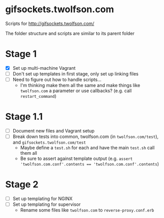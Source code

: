 # gifsockets.twolfson.com
Scripts for <http://gifsockets.twolfson.com/>

The folder structure and scripts are similar to its parent folder

# Stage 1
- [x] Set up multi-machine Vagrant
- [ ] Don't set up templates in first stage, only set up linking files
- [ ] Need to figure out how to handle scripts...
    - I'm thinking make them all the same and make things like `twolfson.com` a parameter or use callbacks? (e.g. call `restart_command`)

# Stage 1.1
- [ ] Document new files and Vagrant setup
- [ ] Break down tests into common, twolfson.com (in `twolfson.com/test`), and `gifsockets.twolfson.com/test`
    - Maybe define a `test.sh` for each and have the main `test.sh` call them all
    - Be sure to assert against template output (e.g. `assert 'twolfson.com.conf'.contents == 'twolfson.com.conf'.contents`)

# Stage 2
- [ ] Set up templating for NGINX
- [ ] Set up templating for supervisor
    - Rename some files like `twolfson.com` to `reverse-proxy.conf.erb`
